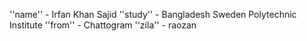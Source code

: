 ''name'' - Irfan Khan Sajid
''study'' - Bangladesh Sweden Polytechnic Institute
''from'' - Chattogram
''zila'' - raozan
